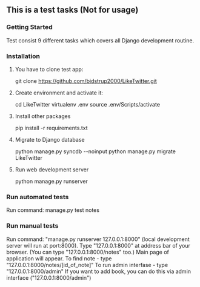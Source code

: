 ﻿## This is a test tasks (Not for usage)

### Getting Started
Test consist 9 different tasks which covers all Django development routine.

### Installation

1. You have to clone test app:

	git clone https://github.com/bidstrup2000/LikeTwitter.git

2. Create environment and activate it:

    cd LikeTwitter
    virtualenv .env
    source .env/Scripts/activate

3. Install other packages

	pip install -r requirements.txt
	
4. Migrate to Django database

	python manage.py syncdb --noinput
    python manage.py migrate LikeTwitter
	
5. Run web development server

	python manage.py runserver


### Run automated tests

Run command: manage.py test notes

### Run manual tests

Run command: "manage.py runserver 127.0.0.1:8000" (local development server will run at port:8000).
Type "127.0.0.1:8000" at address bar of your browser. (You can type "127.0.0.1:8000/notes" too.)
Main page of application will appear.
To find note - type "127.0.0.1:8000/notes/[id_of_note]"
To run admin interfase - type "127.0.0.1:8000/admin"
If you want to add book, you can do this via admin interface ("127.0.0.1:8000/admin")

